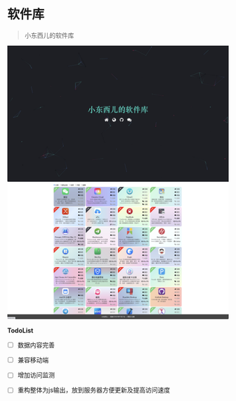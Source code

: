 # 软件库

> 小东西儿的软件库

![v4.0.0](./static/image/v4.0.0-1.jpg)
![v4.0.0](./static/image/v4.0.0-2.jpg)


**TodoList**

* [ ] 数据内容完善
* [ ] 兼容移动端
* [ ] 增加访问监测
* [ ] 重构整体为js输出，放到服务器方便更新及提高访问速度

